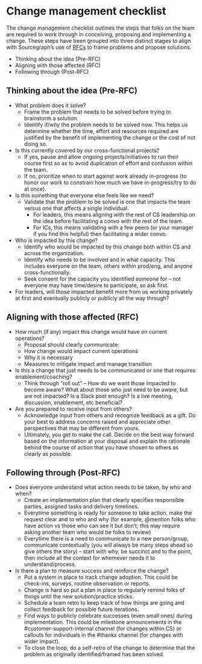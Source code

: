 # Change management checklist

The change management checklist outlines the steps that folks on the team are required to work through in conceiving, proposing and implementing a change. These steps have been grouped into three distinct stages to align with Sourcegraph’s use of [RFCs](../../../../company-info-and-process/communication/rfcs/index.md) to frame problems and propose solutions.

- Thinking about the idea (Pre-RFC)
- Aligning with those affected (RFC)
- Following through (Post-RFC)

## Thinking about the idea (Pre-RFC)

- What problem does it solve?
  - Frame the problem that needs to be solved before trying to brainstorm a solution.
  - Identify if/why the problem needs to be solved now. This helps us determine whether the time, effort and resources required are justified by the benefit of implementing the change or the cost of not doing so.
- Is this currently covered by our cross-functional projects?
  - If yes, pause and allow ongoing projects/initiatives to run their course first so as to avoid duplication of effort and confusion within the team.
  - If no, prioritize when to start against work already in-progress (to honor our work to constrain how much we have in-progress/try to do at once).
- Is this something that everyone else feels like we need?
  - Validate that the problem to be solved is one that impacts the team versus one that affects a single individual.
    - For leaders, this means aligning with the rest of CS leadership on the idea before facilitating a convo with the rest of the team.
    - For ICs, this means validating with a few peers (or your manager if you find this helpful) then facilitating a wider convo.
- Who is impacted by this change?
  - Identify who would be impacted by this change both within CS and across the organization.
  - Identify who needs to be involved and in what capacity. This includes everyone on the team, others within prod/eng, and anyone cross-functionally.
  - Seek consent for the capacity you identified someone for – not everyone may have time/desire to participate, so ask first.
- For leaders, will those impacted benefit more from us working privately at first and eventually publicly or publicly all the way through?

## Aligning with those affected (RFC)

- How much (if any) impact this change would have on current operations?
  - Proposal should clearly communicate:
  * How change would impact current operations
  * Why it is necessary
  * Measures to mitigate impact and manage transition
- Is this a change that just needs to be communicated or one that requires enablement/coaching?
  - Think through “roll out” – How do we want those impacted to become aware? What about those who just need to be aware, but are not impacted? Is a Slack post enough? Is a live meeting, discussion, enablement, etc beneficial?
- Are you prepared to receive input from others?
  - Acknowledge input from others and recognize feedback as a gift. Do your best to address concerns raised and appreciate other perspectives that may be different from yours.
  - Ultimately, you get to make the call. Decide on the best way forward based on the information at your disposal and explain the rationale behind the course of action that you have chosen to others as clearly as possible.

## Following through (Post-RFC)

- Does everyone understand what action needs to be taken, by who and when?
  - Create an implementation plan that clearly specifies responsible parties, assigned tasks and delivery timelines.
  - Everytime something is ready for someone to take action, make the request clear and to who and why (for example, @mention folks who have action vs those who can see it but don’t; this may require asking another team who would be folks to review)
  - Everytime there is a need to communicate to a new person/group, communicate contextually (you will always be many steps ahead so give others the story) – start with why, be succinct and to the point, then include all the context for whomever needs it to understand/process.
- Is there a plan to measure success and reinforce the change?
  - Put a system in place to track change adoption. This could be check-ins, surveys, routine observation or reports.
  - Change is hard so put a plan in place to regularly remind folks of things until the new solution/practice sticks.
  - Schedule a team retro to keep track of how things are going and collect feedback for possible future iterations.
  - Find ways to publicly celebrate successes (even small ones) during implementation. This could be milestone announcements in the #customer-support-internal channel (for changes within CS) or callouts for individuals in the #thanks channel (for changes with wider impact).
  - To close the loop, do a self-retro of the change to determine that the problem as originally identified/framed has been solved.
